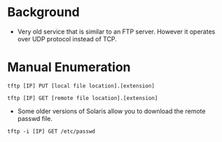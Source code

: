 # Background
- Very old service that is similar to an FTP server.  However it operates over UDP protocol instead of TCP.

# Manual Enumeration
```
tftp [IP] PUT [local file location].[extension]
```
```
tftp [IP] GET [remote file location].[extension]
```
- Some older versions of Solaris allow you to download the remote passwd file.
```
tftp -i [IP] GET /etc/passwd
```
